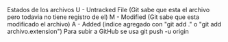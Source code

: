 Estados de los archivos
U - Untracked File (Git sabe que esta el archivo pero todavia no tiene registro de el)
M - Modified (Git sabe que esta modificado el archivo)
A - Added (indice agregado con "git add ." o "git add archivo.extension")
Para subir a GitHub se usa git push -u origin
